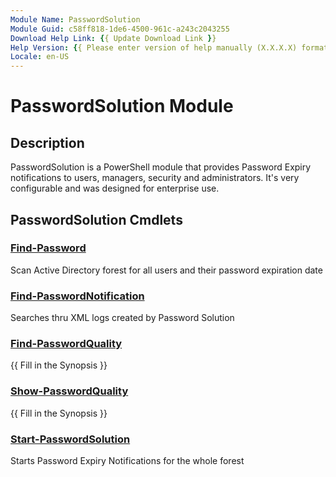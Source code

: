 ```yaml
---
Module Name: PasswordSolution
Module Guid: c58ff818-1de6-4500-961c-a243c2043255
Download Help Link: {{ Update Download Link }}
Help Version: {{ Please enter version of help manually (X.X.X.X) format }}
Locale: en-US
---
```


# PasswordSolution Module
## Description
PasswordSolution is a PowerShell module that provides Password Expiry notifications to users, managers, security and administrators. It's very configurable and was designed for enterprise use.

## PasswordSolution Cmdlets
### [Find-Password](Find-Password.md)
Scan Active Directory forest for all users and their password expiration date

### [Find-PasswordNotification](Find-PasswordNotification.md)
Searches thru XML logs created by Password Solution

### [Find-PasswordQuality](Find-PasswordQuality.md)
{{ Fill in the Synopsis }}

### [Show-PasswordQuality](Show-PasswordQuality.md)
{{ Fill in the Synopsis }}

### [Start-PasswordSolution](Start-PasswordSolution.md)
Starts Password Expiry Notifications for the whole forest

